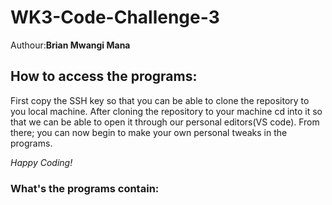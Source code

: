 # WK3-Code-Challenge-3
Authour:**Brian Mwangi Mana**

## How to access the programs:

First copy the SSH key so that you can be able to clone the repository to you local machine. After cloning the repository to your machine cd into it so that we can be able to open it through our personal editors(VS code). From there; you can now begin to make your own personal tweaks in the programs.

*Happy Coding!*

### What's the programs contain:

